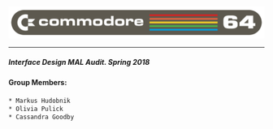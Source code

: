 ![Commodore 64 Audit](img/64.png)
****
##### Interface Design MAL Audit. Spring 2018

#### Group Members:

    * Markus Hudobnik
    * Olivia Pulick
    * Cassandra Goodby
